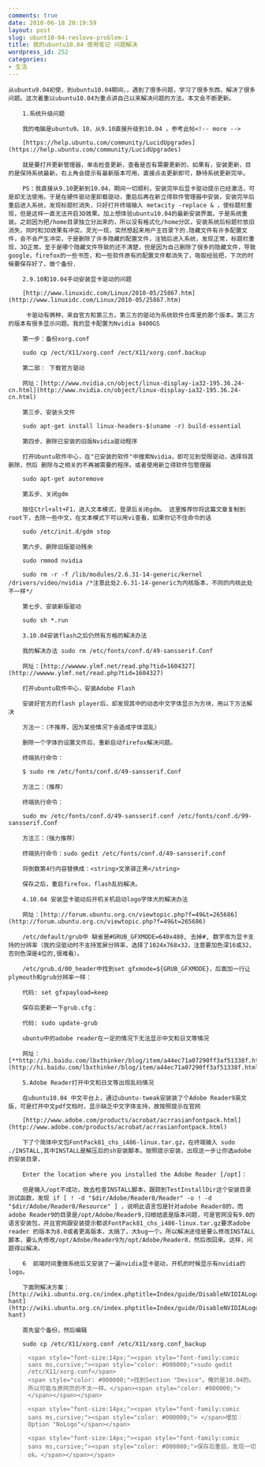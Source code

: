 ```yaml
---
comments: true
date: 2010-06-18 20:19:59
layout: post
slug: ubunt10-04-reslove-problem-1
title: 我的ubuntu10.04 使用笔记 问题解决
wordpress_id: 252
categories:
- 生活
---
```



	从ubuntu9.04初使，到ubuntu10.04期间，，遇到了很多问题，学习了很多东西，解决了很多问题。这次着重以ubuntu10.04为重点讲自己以来解决问题的方法。本文会不断更新。





> 
	
> 
> 
		1.系统升级问题
	
> 
> 
	
> 
> 
		我的电脑是ubuntu9。10，从9.10直接升级到10.04 ，参考此帖<!-- more -->
	
> 
> 
	
> 
> 
		[https://help.ubuntu.com/community/LucidUpgrades](https://help.ubuntu.com/community/LucidUpgrades)
	
> 
> 
	
> 
> 
		就是要打开更新管理器，单击检查更新，查看是否有需要更新的，如果有，安装更新，目的是保持系统最新。右上角会提示有最新版本可用，直接点击更新即可，静待系统更新完毕。
	
> 
> 
	
> 
> 
		PS：我直接从9.10更新到10.04，期间一切顺利，安装完毕后显卡驱动提示已经激活，可是却无法使用。于是在硬件驱动里卸载驱动，重启后再在新立得软件管理器中安装，安装完毕后重启进入系统，发现标题栏消失，只好打开终端输入 metacity -replace & ，使标题栏重现，但是这样一直无法开启3D效果。加上想体验ubuntu10.04的最新安装界面，于是系统重装。之前因为把/home目录独立分出来的，所以没有格式化/home分区，安装系统后标题栏依旧消失，同时和3D效果有冲突，灵光一现，突然想起来用户主目录下的.隐藏文件有许多配置文件，会不会产生冲突，于是删除了许多隐藏的配置文件，注销后进入系统，发现正常，标题栏重现，3D正常。至于是哪个隐藏文件导致的还不清楚，但是因为自己删除了很多的隐藏文件，导致google，firefox的一些书签，和一些软件原有的配置文件都消失了，吸取经验把，下次的时候要保存好了，做个备份.
	
> 
> 





> 
	
> 
> 
		2.9.10和10.04手动安装显卡驱动的问题
	
> 
> 
	
> 
> 
		[http://www.linuxidc.com/Linux/2010-05/25867.htm](http://www.linuxidc.com/Linux/2010-05/25867.htm)
	
> 
> 
	
> 
> 
		 卡驱动有俩种，来自官方和第三方。第三方的驱动为系统软件仓库里的那个版本。第三方的版本有很多显示问题。我的显卡配置为Nvidia 8400GS
	
> 
> 
	
> 
> 
		第一步：备份xorg.conf  

		sudo cp /ect/X11/xorg.conf /ect/X11/xorg.conf.backup
	
> 
> 
	
> 
> 
		第二部： 下载官方驱动
	
> 
> 
	
> 
> 
		网址：[http://www.nvidia.cn/object/linux-display-ia32-195.36.24-cn.html](http://www.nvidia.cn/object/linux-display-ia32-195.36.24-cn.html)
	
> 
> 
	
> 
> 
		第三步、安装头文件  

		sudo apt-get install linux-headers-$(uname -r) build-essential
	
> 
> 
	
> 
> 
		第四步、删除已安装的旧版Nvidia驱动程序  

		打开Ubuntu软件中心，在"已安装的软件"中搜索Nvidia，即可见到受限驱动，选择将其删除，然后 删除与之相关的不再被需要的程序。或者使用新立得软件包管理器  

		sudo apt-get autoremove 
	
> 
> 
	
> 
> 
		第五步、关闭gdm  

		按住Ctrl+alt+F1，进入文本模式，登录后关闭gdm。 这里推荐你将这篇文章复制到root下，去除一些中文，在文本模式下可以用vi查看，如果你记不住命令的话  

		sudo /etc/init.d/gdm stop 
	
> 
> 
	
> 
> 
		第六步、删除旧版驱动残余  

		sudo rmmod nvidia  

		sudo rm -r -f /lib/modules/2.6.31-14-generic/kernel /drivers/video/nvidia /*注意此处2.6.31-14-generic为内核版本，不同的内核此处不一样*/ 
	
> 
> 
	
> 
> 
		第七步、安装新版驱动  

		sudo sh *.run
	
> 
> 





> 
	
> 
> 
		3.10.04安装flash之后仍然有方格的解决办法
	
> 
> 
	
> 
> 
		我的解决办法 sudo rm /etc/fonts/conf.d/49-sansserif.Conf
	
> 
> 
	
> 
> 
		网址：[http://wwwww.ylmf.net/read.php?tid=1604327](http://wwwww.ylmf.net/read.php?tid=1604327)
	
> 
> 
	
> 
> 
		打开ubuntu软件中心，安装Adobe Flash  

		安装好官方的flash player后，却发现其中的动态中文字体显示为方块，用以下方法解决  

		方法一：（不推荐，因为某些情况下会造成字体混乱）  

		删除一个字体的设置文件后，重新启动firefox解决问题。  

		终端执行命令：  

		$ sudo rm /etc/fonts/conf.d/49-sansserif.Conf  

		方法二：（推荐）  

		终端执行命令：  

		sudo mv /etc/fonts/conf.d/49-sansserif.conf /etc/fonts/conf.d/99-sansserif.Conf  

		方法三：（强力推荐）  

		终端执行命令：sudo gedit /etc/fonts/conf.d/49-sansserif.conf  

		将倒数第4行内容替换成：<string>文泉驿正黑</string>  

		保存之后，重启firefox，flash乱码解决。
	
> 
> 





> 
	
> 
> 
		4.10.04 安装显卡驱动后开机关机启动logo字体大的解决办法
	
> 
> 
	
> 
> 
		网址：[http://forum.ubuntu.org.cn/viewtopic.php?f=49&t=265686](http://forum.ubuntu.org.cn/viewtopic.php?f=49&t=265686)
	
> 
> 
	
> 
> 
		/etc/default/grub中 缺省是#GRUB_GFXMODE=640x480, 去掉#, 数字改为显卡支持的分辨率（我的没驱动时不支持宽屏分辨率，选择了1024x768x32，注意要加色深16或32，否则色深是4位的,很难看）。  

		/etc/grub.d/00_header中找到set gfxmode=${GRUB_GFXMODE}，后面加一行让plymouth和grub分辨率一样：
	
> 
> 
	
> 
> 
		代码: set gfxpayload=keep
	
> 
> 
	
> 
> 
		保存后更新一下grub.cfg：
	
> 
> 
	
> 
> 
		代码: sudo update-grub
	
> 
> 
	
> 
> 
		ubuntu中的adobe reader在一定的情况下无法显示中文和日文等情况
	
> 
> 
	
> 
> 
		网址：[**http://hi.baidu.com/lbxthinker/blog/item/a44ec71a07290ff3af51338f.html**](http://hi.baidu.com/lbxthinker/blog/item/a44ec71a07290ff3af51338f.html)
	
> 
> 






	  

	





> 
	
> 
> 
		5.Adobe Reader打开中文和日文等出现乱码情况
	
> 
> 
	
> 
> 
		在ubuntu10.04 中文平台上，通过ubuntu-tweak安装装了个Adobe Reader9英文版，可是打开中文pdf文档时，显示缺乏中文字体支持，故按照提示在官网
	
> 
> 
	
> 
> 
		[http://www.adobe.com/products/acrobat/acrrasianfontpack.html](http://www.adobe.com/products/acrobat/acrrasianfontpack.html)
	
> 
> 
	
> 
> 
		下了个简体中文包FontPack81_chs_i486-linux.tar.gz，在终端输入 sudo ./INSTALL,其中INSTALL是解压后的sh安装脚本。按照提示安装，出现这一步让你选adobe的安装目录，  

		Enter the location where you installed the Adobe Reader [/opt]：  

		但是输入/opt不成功，故去检查INSTALL脚本，跟踪到TestInstallDir这个安装目录测试函数，发现 if [ ! -d "$dir/Adobe/Reader8/Reader" -o ! -d "$dir/Adobe/Reader8/Resource" ] ，说明此语言包是针对adobe Reader8的，而adobe Reader9的目录是/opt/Adobe/Reader9,归根结底是版本问题，可是官网没有9.0的语言安装包，并且官网跟安装提示都说FontPack81_chs_i486-linux.tar.gz要求adobe reader 的版本为8.0或者更高版本，太搞了，大bug一个。所以解决途径是要么修改INSTALL脚本，要么先修改/opt/Adobe/Reader9为/opt/Adobe/Reader8，然后改回来。这样，问题得以解决。
	
> 
> 





> 
	
> 
> 
		6  前端时间重做系统后又安装了一遍nvidia显卡驱动，开机的时候显示有nvidia的logo。
	
> 
> 
	
> 
> 
		下面附解决方案：[http://wiki.ubuntu.org.cn/index.phptitle=Index/guide/DisableNVIDIALogo&variant=zh-hant](http://wiki.ubuntu.org.cn/index.phptitle=Index/guide/DisableNVIDIALogo&variant=zh-hant)
	
> 
> 
	
> 
> 
		首先留个备份，然后编辑
	
> 
> 
	
> 
> 
		sudo cp /etc/X11/xorg.conf /etc/X11/xorg.conf_backup
	
> 
> 
	
>     
>     <span style="font-size:14px;"><span style="font-family:comic sans ms,cursive;"><span style="color: #000000;">sudo gedit /etc/X11/xorg.conf</span>
>     <span style="color: #000000;">找到Section "Device"。俺的是10.04的。所以可能与原网页的不太一样。</span><span style="color: #000000;"> </span></span></span>
>     
>     <span style="font-size:14px;"><span style="font-family:comic sans ms,cursive;"><span style="color: #000000;"> </span>增加：Option "NoLogo"</span></span>
>     
>     <span style="font-size:14px;"><span style="font-family:comic sans ms,cursive;"><span style="color: #000000;">保存后重启，发现一切ok。</span></span></span>
> 
> 






	  

	






	  

	






	  

	




